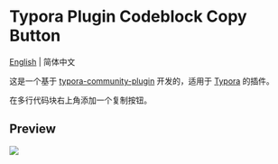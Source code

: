# Typora Plugin Codeblock Copy Button

[English](https://github.com/typora-community-plugin/typora-plugin-codeblock-copy-button#README.md) | 简体中文

这是一个基于 [typora-community-plugin](https://github.com/typora-community-plugin/typora-community-plugin) 开发的，适用于 [Typora](https://typora.io) 的插件。

在多行代码块右上角添加一个复制按钮。

## Preview

![](https://fastly.jsdelivr.net/gh/typora-community-plugin/typora-plugin-codeblock-copy-button@main/docs/assets/base.jpg)
